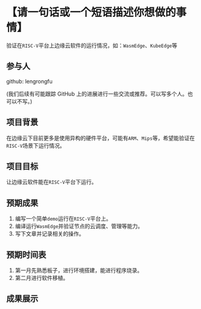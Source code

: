 # 【请一句话或一个短语描述你想做的事情】
验证在`RISC-V`平台上边缘云软件的运行情况，如：`WasmEdge`、`KubeEdge`等

## 参与人

github: lengrongfu

(我们后续有可能跟踪 GitHub 上的进展进行一些交流或推荐。可以写多个人。也可以不写。)

## 项目背景

在边缘云下目前更多是使用异构的硬件平台，可能有`ARM`、`Mips`等，希望能验证在`RISC-V`场景下运行情况。

## 项目目标

让边缘云软件能在`RISC-V`平台下运行。

## 预期成果

1. 编写一个简单`demo`运行在`RISC-V`平台上。
2. 编译运行`WasmEdge`并验证节点的云调度、管理等能力。
3. 写下文章并记录相关的操作。

## 预期时间表

1. 第一月先熟悉板子，进行环境搭建，能进行程序烧录。
2. 第二月进行软件移植。

## 成果展示

